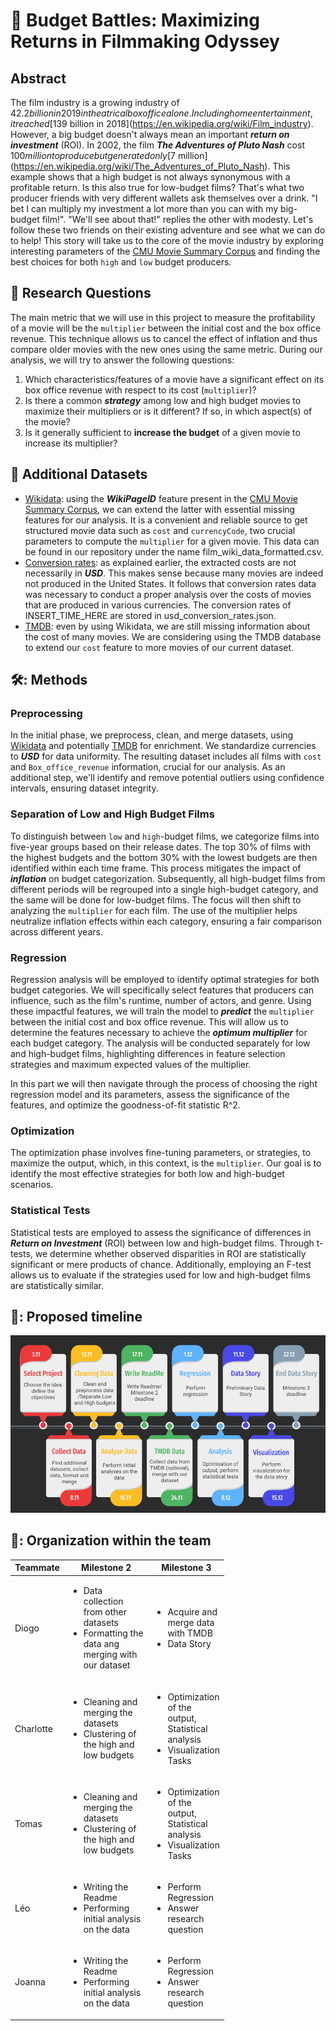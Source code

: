 # :movie_camera: Budget Battles: Maximizing Returns in Filmmaking Odyssey

## Abstract
The film industry is a growing industry of $42.2 billion in 2019 in theatrical box office alone. Including home entertainment, it reached [$139 billion in 2018](https://en.wikipedia.org/wiki/Film_industry). However, a big budget doesn't always mean an important ***return on investment*** (ROI). In 2002, the film ***The Adventures of Pluto Nash*** cost $100 million to produce but generated only [$7 million](https://en.wikipedia.org/wiki/The_Adventures_of_Pluto_Nash). This example shows that a high budget is not always synonymous with a profitable return. Is this also true for low-budget films? That's what two producer friends with very different wallets ask themselves over a drink. "I bet I can multiply my investment a lot more than you can with my big-budget film!". "We'll see about that!" replies the other with modesty. Let's follow these two friends on their existing adventure and see what we can do to help! This story will take us to the core of the movie industry by exploring interesting parameters of the [CMU Movie Summary Corpus](http://www.cs.cmu.edu/~ark/personas/) and finding the best choices for both `high` and `low` budget producers.

## :thought_balloon: Research Questions
The main metric that we will use in this project to measure the profitability of a movie will be the `multiplier` between the initial cost and the box office revenue. This technique allows us to cancel the effect of inflation and thus compare older movies with the new ones using the same metric. During our analysis, we will try to answer the following questions:
1. Which characteristics/features of a movie have a significant effect on its box office revenue with respect to its cost (`multiplier`)?
2. Is there a common ***strategy*** among low and high budget movies to maximize their multipliers or is it different? If so, in which aspect(s) of the movie?
3. Is it generally sufficient to **increase the budget** of a given movie to increase its multiplier?

## :file_folder: Additional Datasets
* [Wikidata](https://www.wikidata.org/wiki/Wikidata:Main_Page?uselang=fr): using the ***WikiPageID*** feature present in the [CMU Movie Summary Corpus](http://www.cs.cmu.edu/~ark/personas/), we can extend the latter with essential missing features for our analysis. It is a convenient and reliable source to get structured movie data such as `cost` and `currencyCode`, two crucial parameters to compute the `multiplier` for a given movie. This data can be found in our repository under the name film_wiki_data_formatted.csv.
* [Conversion rates](ADD_SOURCE_HERE): as explained earlier, the extracted costs are not necessarily in ***USD***. This makes sense because many movies are indeed not produced in the United States. It follows that conversion rates data was necessary to conduct a proper analysis over the costs of movies that are produced in various currencies. The conversion rates of INSERT_TIME_HERE are stored in usd_conversion_rates.json.
* [TMDB](https://www.themoviedb.org/): even by using Wikidata, we are still missing information about the cost of many movies. We are considering using the TMDB database to extend our `cost` feature to more movies of our current dataset.

## 🛠️: Methods

### Preprocessing

In the initial phase, we preprocess, clean, and merge datasets, using [Wikidata](https://www.wikidata.org/wiki/Wikidata:Main_Page?uselang=fr) and potentially [TMDB](https://www.themoviedb.org/) for enrichment. We standardize currencies to ***USD*** for data uniformity. The resulting dataset includes all films with `cost` and `Box_office_revenue` information, crucial for our analysis. As an additional step, we'll identify and remove potential outliers using confidence intervals, ensuring dataset integrity.

### Separation of Low and High Budget Films

To distinguish between `low` and `high`-budget films, we categorize films into five-year groups based on their release dates. The top 30% of films with the highest budgets and the bottom 30% with the lowest budgets are then identified within each time frame. This process mitigates the impact of ***inflation*** on budget categorization. Subsequently, all high-budget films from different periods will be regrouped into a single high-budget category, and the same will be done for low-budget films. The focus will then shift to analyzing the `multiplier` for each film. The use of the multiplier helps neutralize inflation effects within each category, ensuring a fair comparison across different years. 

### Regression

Regression analysis will be employed to identify optimal strategies for both budget categories. We will specifically select features that producers can influence, such as the film's runtime, number of actors, and genre. Using these impactful features, we will train the model to ***predict*** the `multiplier` between the initial cost and box office revenue. This will allow us to determine the features necessary to achieve the ***optimum multiplier*** for each budget category. The analysis will be conducted separately for low and high-budget films, highlighting differences in feature selection strategies and maximum expected values of the multiplier. 

In this part we will then navigate through the process of choosing the right regression model and its parameters, assess the significance of the features, and optimize the goodness-of-fit statistic R^2.

### Optimization 
The optimization phase involves fine-tuning parameters, or strategies, to maximize the output, which, in this context, is the `multiplier`. Our goal is to identify the most effective strategies for both low and high-budget scenarios.


### Statistical Tests

Statistical tests are employed to assess the significance of differences in ***Return on Investment*** (ROI) between low and high-budget films. Through t-tests, we determine whether observed disparities in ROI are statistically significant or mere products of chance. Additionally, employing an F-test allows us to evaluate if the strategies used for low and high-budget films are statistically similar.



## 📆: Proposed timeline
![Alt text](timeline_m2&3.png)

## 🤝: Organization within the team
<table class="tg" style="table-layout: fixed; width: 342px">
<colgroup>
<col style="width: 16px">
<col style="width: 180px">
</colgroup>
<thead>
  <tr>
    <th class="tg-0lax">Teammate</th>
    <th class="tg-0lax">Milestone 2</th>
    <th class="tg-0lax">Milestone 3</th>
  </tr>
</thead>
<tbody>
  <tr>
    <td class="tg-0lax">Diogo</td>
    <td>
        <ul>
            <li>Data collection from other datasets</li>
            <li>Formatting the data ang merging with our dataset</li>
        </ul>
    </td>
    <td>
        <ul>
            <li>Acquire and merge data with TMDB </li>
            <li>Data Story</li>
        </ul>
    </td>
  </tr>
  <tr>
    <td class="tg-0lax">Charlotte</td>
    <td>
        <ul>
            <li>Cleaning and merging the datasets</li>
            <li>Clustering of the high and low budgets</li>
        </ul>
    </td>
    <td>
        <ul>
            <li>Optimization of the output, Statistical analysis</li>
            <li>Visualization Tasks</li>
        </ul>
    </td>
  </tr>
  <tr>
    <td class="tg-0lax">Tomas</td>
    <td>
        <ul>
            <li>Cleaning and merging the datasets</li>
            <li>Clustering of the high and low budgets</li>
        </ul>
    </td>
    <td>
        <ul>
            <li>Optimization of the output, Statistical analysis</li>
            <li>Visualization Tasks</li>
        </ul>
    </td>
  </tr>
  <tr>
    <td class="tg-0lax">Léo</td>
    <td>
        <ul>
            <li>Writing the Readme</li>
            <li>Performing initial analysis on the data</li>
        </ul>
    </td>
    <td>
        <ul>
            <li>Perform Regression</li>
            <li>Answer research question</li>
        </ul>
    </td>
  </tr>
  <tr>
    <td class="tg-0lax">Joanna</td>
    <td>
        <ul>
            <li>Writing the Readme</li>
            <li>Performing initial analysis on the data</li>
        </ul>
    </td>
    <td>
        <ul>
            <li>Perform Regression</li>
            <li>Answer research question</li>
        </ul>
    </td>
  </tr>
</tbody>
</table>
